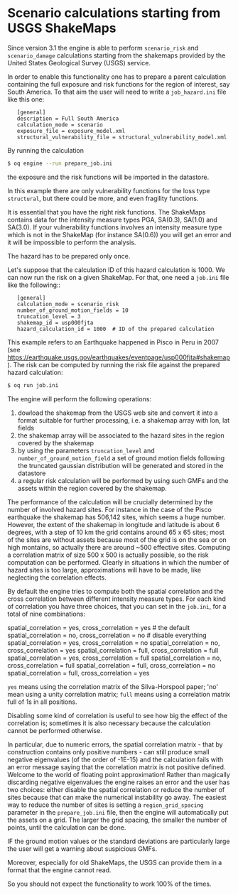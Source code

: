Scenario calculations starting from USGS ShakeMaps
==================================================

Since version 3.1 the engine is able to perform `scenario_risk`
and `scenario_damage` calculations starting from the shakemaps provided
by the United States Geological Survey (USGS) service.

In order to enable this functionality one has to prepare a parent
calculation containing the full exposure and risk functions for the
region of interest, say South America. To that aim the user will need
to write a `job_hazard.ini` file like this one:

```
   [general]
   description = Full South America
   calculation_mode = scenario
   exposure_file = exposure_model.xml
   structural_vulnerability_file = structural_vulnerability_model.xml
```
By running the calculation

```bash
$ oq engine --run prepare_job.ini
```

the exposure and the risk functions will be imported in the datastore.

In this example there are only vulnerability functions for the loss type
`structural`, but there could be more, and even fragility functions.

It is essential that you have the right risk functions.
The ShakeMaps contains data for the intensity measure types PGA, SA(0.3),
SA(1.0) and SA(3.0). If your vulnerability functions involves an intensity
measure type which is not in the ShakeMap (for instance SA(0.6)) you will
get an error and it will be impossible to perform the analysis.

The hazard has to be prepared only once.

Let's suppose that the calculation ID of this hazard calculation is 1000.
We can now run the risk on a given ShakeMap.
For that, one need a `job.ini` file like the following::

```
   [general]
   calculation_mode = scenario_risk
   number_of_ground_motion_fields = 10
   truncation_level = 3
   shakemap_id = usp000fjta
   hazard_calculation_id = 1000  # ID of the prepared calculation
```

This example refers to an Earthquake happened in Pisco in Peru in 2007
(see https://earthquake.usgs.gov/earthquakes/eventpage/usp000fjta#shakemap).
The risk can be computed by running the risk file against the prepared
hazard calculation:

```bash
$ oq run job.ini
```

The engine will perform the following operations:

1. dowload the shakemap from the USGS web site and convert it into a format
   suitable for further processing, i.e. a shakemap array with lon, lat fields
2. the shakemap array will be associated to the hazard sites in the region
   covered by the shakemap
3. by using the parameters `truncation_level` and
   `number_of_ground_motion_field` a set of ground motion fields following the
   truncated gaussian distribution will be generated and stored in the datastore
4. a regular risk calculation will be performed by using such GMFs and the
   assets within the region covered by the shakemap.
   
The performance of the calculation will be crucially determined by the number
of involved hazard sites. For instance in the case of the Pisco earthquake
the shakemap has 506,142 sites, which seems a huge number. However,
the extent of the shakemap in longitude and latitude is about 6 degrees,
with a step of 10 km the grid contains around 65 x 65 sites;
most of the sites are without assets because most of the
grid is on the sea or on high montains, so actually there are
around ~500 effective sites. Computing a correlation matrix of size
500 x 500 is actually possible, so the risk computation can be performed.
Clearly in situations in which the number of hazard sites is too large,
approximations will have to be made, like neglecting the correlation
effects.

By default the engine tries to compute both the spatial correlation and the
cross correlation between different intensity measure types. For each kind
of correlation you have three choices, that you can set in the `job.ini`,
for a total of nine combinations:

spatial_correlation = yes, cross_correlation = yes  # the default
spatial_correlation = no, cross_correlation = no   # disable everything
spatial_correlation = yes, cross_correlation = no
spatial_correlation = no, cross_correlation = yes
spatial_correlation = full, cross_correlation = full
spatial_correlation = yes, cross_correlation = full
spatial_correlation = no, cross_correlation = full
spatial_correlation = full, cross_correlation = no
spatial_correlation = full, cross_correlation = yes

`yes` means using the correlation matrix of the Silva-Horspool paper;
'no' mean using a unity correlation matrix; `full` means using a correlation
matrix full of 1s in all positions.

Disabling some kind of correlation is useful to see how big the effect
of the correlation is; sometimes it is also necessary because the
calculation cannot be performed otherwise.

In particular, due to numeric errors, the spatial correlation matrix - that
by construction contains only positive numbers - can still produce small
negative eigenvalues (of the order of -1E-15) and the calculation fails
with an error message saying that the correlation matrix is not positive
defined. Welcome to the world of floating point approximation!
Rather than magically discarding negative eigenvalues the engine raises
an error and the user has two choices: either disable the spatial correlation
or reduce the number of sites because that can make the numerical instability
go away. The easiest way to reduce the number of sites is setting a
`region_grid_spacing` parameter in the `prepare_job.ini` file, then the
engine will automatically put the assets on a grid. The larger the grid
spacing, the smaller the number of points, until the calculation can be done.

IF the ground motion values or the standard deviations are particularly
large the user will get a warning about suspicious GMFs.

Moreover, especially for old ShakeMaps, the USGS can provide them in a
format that the engine cannot read.

So you should not expect the functionality to work 100% of the times.
